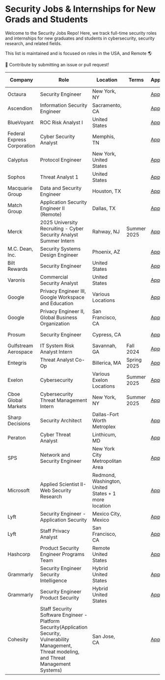 # Security Jobs & Internships for New Grads and Students

Welcome to the Security Jobs Repo! Here, we track full-time security roles and internships for new graduates and students in cybersecurity, security research, and related fields.

This list is maintained and is focused on roles in the USA, and Remote 🌎

💼 Contribute by submitting an issue or pull request!

| Company                              | Role                                     | Location          | Terms           | Application/Link   | Date Posted |
|--------------------------------------|------------------------------------------|-------------------|-----------------|-------------------|-------------|
| Octaura| Security Engineer | New York, NY  |   | [Apply](https://job-boards.greenhouse.io/octaura/jobs/4204689007?gh_src=5f2d5b297us) | Sep 12   |
| Ascendion| Information Security Engineer  | Sacramento, CA |   | [Apply](https://ascendion.com/join-us/careers/career-detail/?post=330554&refid=col_linkedin) | Sep 11   |
| BlueVoyant| ROC Risk Analyst I | United States |   | [Apply](https://www.linkedin.com/jobs/view/4023632894) | Sep 11   |
| Federal Express Corporation| Cyber Security Analyst | Memphis, TN  |   | [Apply](https://careers.fedex.com/cyber-security-analyst/job/P25-139269-2?utm_domicile=unspecified&utm_persona=unspecified&utm_trackedsource=srm_linkedin_jb&utm_subco=FECNA) | Sep 11   |
| Calyptus| Protocol Engineer | New York, United States  |   | [Apply](https://www.linkedin.com/jobs/view/4023600966) | Sep 11   |
| Sophos| Threat Analyst 1 | United States  |   | [Apply](https://www.linkedin.com/jobs/view/4022125636) | Sep 10     |
| Macquarie Group| Data and Security Engineer | Houston, TX  |   | [Apply](https://recruitment.macquarie.com/en_US/careers/JobDetail?jobId=12205&source=LinkedIn.com#) | Sep 10     |
| Match Group| Application Security Engineer II (Remote) | Dallas, TX |   | [Apply](https://jobs.lever.co/matchgroup/50c35abf-d73b-4fde-9a45-e6bf74d40e71/apply)        | Sep 10     |
| Merck| 2025 University Recruiting - Cyber Security Analyst Summer Intern  | Rahway, NJ | Summer 2025   | [Apply](https://jobs.merck.com/us/en/job/MERCUSR305641ENUS/2025-University-Recruiting-Cyber-Security-Analyst-Summer-Intern?utm_source=linkedin&utm_medium=phenom-feeds)        | Sep 10     |
| M.C. Dean, Inc.| Security Systems Design Engineer | Phoenix, AZ |    | [Apply](https://phg.tbe.taleo.net/phg04/ats/careers/v2/viewRequisition?org=MCDEAN&source=LinkedIn&rid=12200&cws=62&src=LinkedIn&gns=LinkedIn)        |      |
| Bilt Rewards| Security Engineer| United States |    | [Apply](https://job-boards.greenhouse.io/biltrewards/jobs/5143491004?gh_src=534d41e54us)        |      |
| Varonis| Commercial Security Analyst| United States |    | [Apply](https://careers.varonis.com/careers?p=job%2FoKYlufwh%2Fapply&jvs=LinkedInLimited&jvk=Apply&jvi=oKYlufwh,Apply&j=oKYlufwh&__jvst=Job%20Board&__jvsd=LinkedInLimited&nl=1)        | Sep 07     |
| Google| Privacy Engineer III, Google Workspace and Education | Various Locations |    | [Apply](https://www.google.com/about/careers/applications/u/4/jobs/results/143492436276978374-privacy-engineer-iii-google-workspace-and-education?q=privacy%20engineer)        | Sep 06      |
| Google| Privacy Engineer II, Global Business Organization | San Francisco, CA |    | [Apply](https://www.google.com/about/careers/applications/jobs/results/134922379062059718-privacy-engineer-ii/?src=Online/LinkedIn/linkedin_us&utm_source=linkedin&utm_medium=jobposting&utm_campaign=contract)        | Sep 06      |
| Prosum| Security Engineer | Cypress, CA |    | [Apply](https://www.linkedin.com/jobs/view/4017397272/?alternateChannel=search&refId=vkTdYHGKuLqMNndWZGRx%2Fg%3D%3D&trackingId=jb3FzXfgXl%2B3y53g%2BkA8lA%3D%3D)        | Sep 06      |
| Gulfstream Aerospace| IT System Risk Analyst Intern | Savannah, GA |  Fall 2024    | [Apply](https://careers.gulfstream.com/job/Savannah-Fall-2024-IT-System-Risk-Analyst-Intern-GA-31401/1210582000/)        | Sep 06      |
| Entegris| Threat Analyst Co-Op | Billerica, MA |  Spring 2025    | [Apply](https://entegris.wd1.myworkdayjobs.com/EntegrisCareers/job/Billerica-MA/Threat-Analyst-Co-Op_REQ-7119?mode=job&iis=JobBoard&iisn=LinkedIn)        | Sep 06      |
| Exelon| Cybersecurity | Various Exelon Locations |  Summer 2025    | [Apply](https://jobs.exeloncorp.com/jobs/14890481-2025-summer-internship-cyber-security-various-exelon-locations)        | Sep 06      |
| Cboe Global Markets| Cybersecurity Threat Management Intern | New York, NY     |  Summer 2025    | [Apply](https://careers.cboe.com/us/en/job/CBJCGMUSR3687EXTERNALENUS/Cybersecurity-Threat-Management-Intern?utm_source=linkedin&utm_medium=phenom-feeds)        | Sep 06      |
| Sharp Decisions| Security Architect | Dallas-Fort Worth Metroplex     |      | [Apply](https://www.linkedin.com/jobs/view/4018414774)        | Sep 06      |
| Peraton| Cyber Threat Analyst | Linthicum, MD     |      | [Apply](https://careers.peraton.com/jobs/cyber-threat-analyst-linthicum-maryland-149994-jobs?iis=Job%2BBoard&iisn=LinkedIn)        | Sep 06      |
| SPS| Network and Security Engineer | New York City Metropolitan Area     |      | [Apply](https://job-boards.greenhouse.io/spsnorthamerica/jobs/4095440008)        | Sep 06      |
| Microsoft| Applied Scientist II- Web Security Research | Redmond, Washington, United States + 1 more location     |      | [Apply](https://jobs.careers.microsoft.com/global/en/job/1764202/Applied-Scientist-II--Web-Security-Research)        | Sep 04      |
| Lyft| Security Engineer - Application Security | Mexico City, Mexico     |      | [Apply](https://app.careerpuck.com/job-board/lyft/job/7505582002?gh_jid=7505582002)        |       |
| Lyft| Staff Privacy Analyst | San Francisco, CA  |      | [Apply](https://app.careerpuck.com/job-board/lyft/job/7100473002?gh_jid=7100473002)        |       |
| Hashcorp| Product Security Engineer Programs Team | Remote United States     |      | [Apply](https://www.hashicorp.com/career/6001526?gh_src=e263d6a71)        | Sep 06      |
| Grammarly| Security Engineer Security Intelligence | Hybrid United States     |      | [Apply](https://www.grammarly.com/jobs/engineering/security-engineer-security-intelligence?gh_jid=6208831)        |
| Grammarly| Security Engineer Product Security | Hybrid United States     |      | [Apply](https://www.grammarly.com/jobs/engineering/security-engineer-product-security?gh_jid=5669722)        |
| Cohesity| Staff Security Software Engineer - Platform Security(Application Security, Vulnerability Management, Threat modeling, and Threat Management Systems) | San Jose, CA |      | [Apply](https://www.linkedin.com/jobs/view/4009698415/?alternateChannel=search&refId=fv0Hnd6mt5dud4VoCtWq0Q%3D%3D&trackingId=7BmjKJlF7t7LxWGczZ0FUA%3D%3D)       |

